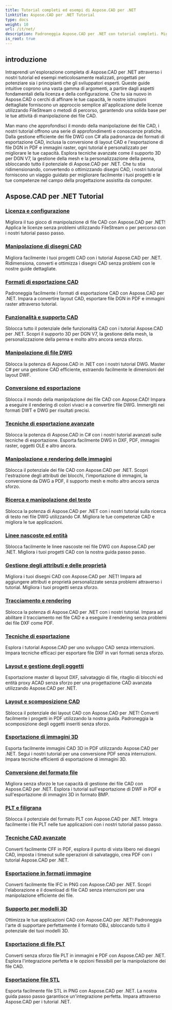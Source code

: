 ```yaml
---
title: Tutorial completi ed esempi di Aspose.CAD per .NET
linktitle: Aspose.CAD per .NET Tutorial
type: docs
weight: 10
url: /it/net/
description: Padroneggia Aspose.CAD per .NET con tutorial completi. Migliora le tue competenze CAD, dalle licenze alle tecniche di esportazione avanzate. Sblocca funzionalità nascoste senza sforzo.
is_root: true
---
```


## introduzione

Intraprendi un'esplorazione completa di Aspose.CAD per .NET attraverso i nostri tutorial ed esempi meticolosamente realizzati, progettati per potenziare sia i principianti che gli sviluppatori esperti. Queste guide intuitive coprono una vasta gamma di argomenti, a partire dagli aspetti fondamentali della licenza e della configurazione. Che tu sia nuovo in Aspose.CAD o cerchi di affinare le tue capacità, le nostre istruzioni dettagliate forniscono un approccio semplice all'applicazione delle licenze utilizzando FileStream o metodi di percorso, garantendo una solida base per le tue attività di manipolazione dei file CAD.

Man mano che approfondisci il mondo della manipolazione dei file CAD, i nostri tutorial offrono una serie di approfondimenti e conoscenze pratiche. Dalla gestione efficiente dei file DWG con C# alla padronanza dei formati di esportazione CAD, inclusa la conversione di layout CAD e l'esportazione di file DGN in PDF e immagini raster, ogni tutorial è personalizzato per migliorare le tue capacità. Esplora tecniche avanzate come il supporto 3D per DGN V7, la gestione della mesh e la personalizzazione della penna, sbloccando tutto il potenziale di Aspose.CAD per .NET. Che tu stia ridimensionando, convertendo o ottimizzando disegni CAD, i nostri tutorial forniscono un viaggio guidato per migliorare facilmente i tuoi progetti e le tue competenze nel campo della progettazione assistita da computer.

## Aspose.CAD per .NET Tutorial
### [Licenza e configurazione](./licensing-and-configuration/)
Migliora il tuo gioco di manipolazione di file CAD con Aspose.CAD per .NET! Applica le licenze senza problemi utilizzando FileStream o per percorso con i nostri tutorial passo passo. 
### [Manipolazione di disegni CAD](./cad-drawing-manipulation/)
Migliora facilmente i tuoi progetti CAD con i tutorial Aspose.CAD per .NET. Ridimensiona, converti e ottimizza i disegni CAD senza problemi con le nostre guide dettagliate.
### [Formati di esportazione CAD](./cad-export-formats/)
Padroneggia facilmente i formati di esportazione CAD con Aspose.CAD per .NET. Impara a convertire layout CAD, esportare file DGN in PDF e immagini raster attraverso tutorial.
### [Funzionalità e supporto CAD](./cad-features-and-support/)
Sblocca tutto il potenziale delle funzionalità CAD con i tutorial Aspose.CAD per .NET. Scopri il supporto 3D per DGN V7, la gestione della mesh, la personalizzazione della penna e molto altro ancora senza sforzo.
### [Manipolazione di file DWG](./dwg-file-manipulation/)
Sblocca la potenza di Aspose.CAD in .NET con i nostri tutorial DWG. Master C# per una gestione CAD efficiente, estraendo facilmente le dimensioni del layout DWF.
### [Conversione ed esportazione](./conversion-and-export/)
Sblocca il mondo della manipolazione dei file CAD con Aspose.CAD! Impara a eseguire il rendering di colori vivaci e a convertire file DWG. Immergiti nei formati DWT e DWG per risultati precisi.
### [Tecniche di esportazione avanzate](./advanced-export-techniques/)
Sblocca la potenza di Aspose.CAD in C# con i nostri tutorial avanzati sulle tecniche di esportazione. Esporta facilmente DWG in DXF, PDF, immagini raster, oggetti OLE e altro ancora.
### [Manipolazione e rendering delle immagini](./image-manipulation-and-rendering/)
Sblocca il potenziale dei file CAD con Aspose.CAD per .NET. Scopri l'estrazione degli attributi dei blocchi, l'importazione di immagini, la conversione da DWG a PDF, il supporto mesh e molto altro ancora senza sforzo.
### [Ricerca e manipolazione del testo](./text-search-and-manipulation/)
Sblocca la potenza di Aspose.CAD per .NET con i nostri tutorial sulla ricerca di testo nei file DWG utilizzando C#. Migliora le tue competenze CAD e migliora le tue applicazioni.
### [Linee nascoste ed entità](./hidden-lines-and-entities/)
Sblocca facilmente le linee nascoste nei file DWG con Aspose.CAD per .NET. Migliora i tuoi progetti CAD con la nostra guida passo passo.
### [Gestione degli attributi e delle proprietà](./attribute-and-property-management/)
Migliora i tuoi disegni CAD con Aspose.CAD per .NET! Impara ad aggiungere attributi e proprietà personalizzate senza problemi attraverso i tutorial. Migliora i tuoi progetti senza sforzo.
### [Tracciamento e rendering](./tracking-and-rendering/)
Sblocca la potenza di Aspose.CAD per .NET con i nostri tutorial. Impara ad abilitare il tracciamento nei file CAD e a eseguire il rendering senza problemi dei file DXF come PDF.
### [Tecniche di esportazione](./export-techniques/)
Esplora i tutorial Aspose.CAD per uno sviluppo CAD senza interruzioni. Impara tecniche efficaci per esportare file DXF in vari formati senza sforzo.
### [Layout e gestione degli oggetti](./layout-and-object-handling/)
Esportazione master di layout DXF, salvataggio di file, ritaglio di blocchi ed entità proxy ACAD senza sforzo per una progettazione CAD avanzata utilizzando Aspose.CAD per .NET.
### [Layout e scomposizione CAD](./cad-layouts-and-decomposition/)
Sblocca il potenziale dei layout CAD con Aspose.CAD per .NET! Converti facilmente i progetti in PDF utilizzando la nostra guida. Padroneggia la scomposizione degli oggetti inseriti senza sforzo.
### [Esportazione di immagini 3D](./3d-image-export/)
Esporta facilmente immagini CAD 3D in PDF utilizzando Aspose.CAD per .NET. Segui i nostri tutorial per una conversione PDF senza interruzioni. Impara tecniche efficienti di esportazione di immagini 3D.
### [Conversione del formato file](./file-format-conversion/)
Migliora senza sforzo le tue capacità di gestione dei file CAD con Aspose.CAD per .NET. Esplora i tutorial sull'esportazione di DWF in PDF e sull'esportazione di immagini 3D in formato BMP.
### [PLT e filigrana](./plt-and-watermarking/)
Sblocca il potenziale del formato PLT con Aspose.CAD per .NET. Integra facilmente i file PLT nelle tue applicazioni con i nostri tutorial passo passo.
### [Tecniche CAD avanzate](./advanced-cad-techniques/)
Converti facilmente CFF in PDF, esplora il punto di vista libero nei disegni CAD, imposta i timeout sulle operazioni di salvataggio, crea PDF con i tutorial Aspose.CAD per .NET.
### [Esportazione in formati immagine](./exporting-to-image-formats/)
Converti facilmente file IFC in PNG con Aspose.CAD per .NET. Scopri l'elaborazione e il download di file CAD senza interruzioni per una manipolazione efficiente dei file.
### [Supporto per modelli 3D](./3d-model-support/)
Ottimizza le tue applicazioni CAD con Aspose.CAD per .NET! Padroneggia l'arte di supportare perfettamente il formato OBJ, sbloccando tutto il potenziale dei tuoi modelli 3D.
### [Esportazione di file PLT](./exporting-plt-files/)
Converti senza sforzo file PLT in immagini e PDF con Aspose.CAD per .NET. Esplora l'integrazione perfetta e le opzioni flessibili per la manipolazione dei file CAD.
### [Esportazione file STL](./stl-file-export/)
Esporta facilmente file STL in PNG con Aspose.CAD per .NET. La nostra guida passo passo garantisce un'integrazione perfetta. Impara attraverso Aspose.CAD per i tutorial .NET.